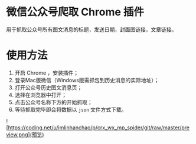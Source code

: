 # 微信公众号爬取 Chrome 插件
用于抓取公众号所有图文消息的标题，发送日期，封面图链接，文章链接。

# 使用方法

1. 开启 Chrome ，安装插件；  
2. 登录Mac版微信（Windows版需抓包到历史消息的实际地址）；  
3. 打开公众号历史图文消息页；  
4. 选择在浏览器中打开；  
5. 点击公众号名称下方的开始抓取；
6. 等待抓取完毕即会将数据以 `json` 文件方式下载。

![https://coding.net/u/imlinhanchao/p/crx_wx_mp_spider/git/raw/master/preview.png](预览)